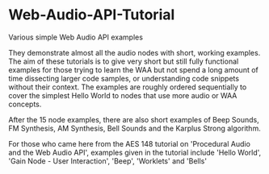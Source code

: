 # Web-Audio-API-Tutorial
Various simple Web Audio API examples

They demonstrate almost all the audio nodes with short, working examples. The aim of these tutorials is to give very short but still fully functional examples for those trying to learn the WAA but not spend a long amount of time dissecting larger code samples, or understanding code snippets without their context. The examples are roughly ordered sequentially to cover the simplest Hello World to nodes that use more audio or WAA concepts.

After the 15 node examples, there are also short examples of Beep Sounds, FM Synthesis, AM Synthesis, Bell Sounds and the Karplus Strong algorithm.

For those who came here from the AES 148 tutorial on 'Procedural Audio and the Web Audio API', examples given in the tutorial include 'Hello World', 'Gain Node - User Interaction', 'Beep', 'Worklets' and 'Bells'
